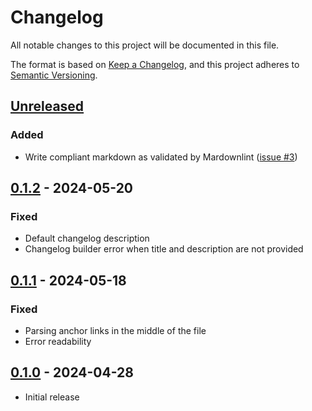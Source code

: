 # Changelog

All notable changes to this project will be documented in this file.

The format is based on [Keep a Changelog](https://keepachangelog.com/en/1.0.0/),
and this project adheres to [Semantic Versioning](https://semver.org/spec/v2.0.0.html).

## [Unreleased]

### Added

- Write compliant markdown as validated by Mardownlint ([issue #3](https://github.com/napalmpapalam/keep-a-changelog-rs/issues/3))

## [0.1.2] - 2024-05-20

### Fixed

- Default changelog description
- Changelog builder error when title and description are not provided

## [0.1.1] - 2024-05-18

### Fixed

- Parsing anchor links in the middle of the file
- Error readability

## [0.1.0] - 2024-04-28

- Initial release

[Unreleased]: https://github.com/napalmpapalam/keep-a-changelog-rs/compare/0.1.2...HEAD
[0.1.2]: https://github.com/napalmpapalam/keep-a-changelog-rs/compare/0.1.1...0.1.2
[0.1.1]: https://github.com/napalmpapalam/keep-a-changelog-rs/compare/0.1.0...0.1.1
[0.1.0]: https://github.com/napalmpapalam/keep-a-changelog-rs/releases/tag/0.1.0
